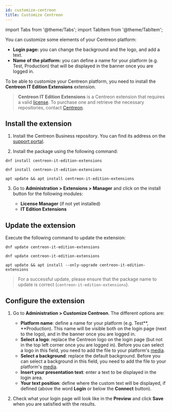 ```yaml
---
id: customize-centreon
title: Customize Centreon
---
```

import Tabs from '@theme/Tabs';
import TabItem from '@theme/TabItem';

You can customize some elements of your Centreon platform:

- **Login page:** you can change the background and the logo, and add a text.
- **Name of the platform:** you can define a name for your platform (e.g. Test, Production) that will be displayed in the banner once you are logged in.

To be able to customize your Centreon platform, you need to install the **Centreon IT Edition Extensions** extension.

> **Centreon IT Edition Extensions** is a Centreon extension that requires a valid [license](../administration/licenses.md).
> To purchase one and retrieve the necessary repositories, contact [Centreon](mailto:sales@centreon.com).

## Install the extension

1. Install the Centreon Business repository. You can find its address on the
[support portal](https://support.centreon.com/hc/en-us/categories/10341239833105-Repositories).

2. Install the package using the following command:
  
  <Tabs groupId="sync">
  <TabItem value="Alma / RHEL / Oracle Linux 8" label="Alma / RHEL / Oracle Linux 8">
  
  ``` shell
  dnf install centreon-it-edition-extensions
  ```
  
  </TabItem>
  <TabItem value="Alma / RHEL / Oracle Linux 9" label="Alma / RHEL / Oracle Linux 9">
  
  ``` shell
  dnf install centreon-it-edition-extensions
  ```
  
  </TabItem>
  <TabItem value="Debian 11" label="Debian 11">
  
  ```shell
  apt update && apt install centreon-it-edition-extensions
  ```
  
  </TabItem>
  </Tabs>
  
3. Go to **Administration > Extensions > Manager** and click on the install button for the following modules:

   - **License Manager** (if not yet installed)
   - **IT Edition Extensions**

## Update the extension

Execute the following command to update the extension:

<Tabs groupId="sync">
<TabItem value="Alma / RHEL / Oracle Linux 8" label="Alma / RHEL / Oracle Linux 8">

``` shell
dnf update centreon-it-edition-extensions
```

</TabItem>
<TabItem value="Alma / RHEL / Oracle Linux 9" label="Alma / RHEL / Oracle Linux 9">

``` shell
dnf update centreon-it-edition-extensions
```

</TabItem>
<TabItem value="Debian 11" label="Debian 11">

```shell
apt update && apt install --only-upgrade centreon-it-edition-extensions
```

</TabItem>
</Tabs>

> For a successful update, please ensure that the package name to update is correct (``centreon-it-edition-extensions``).

## Configure the extension

1. Go to **Administration > Customize Centreon**. The different options are:
   
   - **Platform name**: define a name for your platform (e.g. Test**, **Production). This name will be visible both on the login page (next to the logo), and in the banner once you are logged in.
   - **Select a logo**: replace the Centreon logo on the login page (but not in the top left corner once you are logged in). Before you can select a logo in this field, you need to add the file to your platform's [media](./parameters/medias.md).
   - **Select a background**: replace the default background. Before you can select a background in this field, you need to add the file to your platform's [media](./parameters/medias.md).
   - **Insert your presentation text**: enter a text to be displayed in the login area.
   - **Your text position**: define where the custom text will be displayed, if defined (above the word **Login** or below the **Connect** button).

2. Check what your login page will look like in the **Preview** and click **Save** when you are satisfied with the results.
